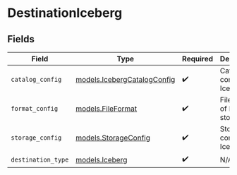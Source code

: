 # DestinationIceberg


## Fields

| Field                                                            | Type                                                             | Required                                                         | Description                                                      |
| ---------------------------------------------------------------- | ---------------------------------------------------------------- | ---------------------------------------------------------------- | ---------------------------------------------------------------- |
| `catalog_config`                                                 | [models.IcebergCatalogConfig](../models/icebergcatalogconfig.md) | :heavy_check_mark:                                               | Catalog config of Iceberg.                                       |
| `format_config`                                                  | [models.FileFormat](../models/fileformat.md)                     | :heavy_check_mark:                                               | File format of Iceberg storage.                                  |
| `storage_config`                                                 | [models.StorageConfig](../models/storageconfig.md)               | :heavy_check_mark:                                               | Storage config of Iceberg.                                       |
| `destination_type`                                               | [models.Iceberg](../models/iceberg.md)                           | :heavy_check_mark:                                               | N/A                                                              |